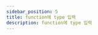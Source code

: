 ```yaml
---
sidebar_position: 5
title: function에 type 입력
description: function에 type 입력
---
```


<head>
  <meta name="title" content="Basic 학습 | 기초부터 시작하는 타입스크립트" data-rh="true" />
  <meta name="description" content="function에 type 입력" data-rh="true" />
  <meta property="og:title" content="Basic 학습 | 기초부터 시작하는 타입스크립트" data-rh="true" />
  <meta property="og:description" content="function에 type 입력" data-rh="true" />
</head>
